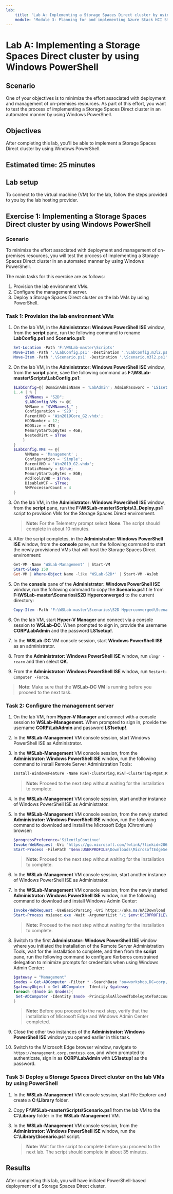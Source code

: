 ```yaml
---
lab:
    title: 'Lab A: Implementing a Storage Spaces Direct cluster by using Windows PowerShell'
    module: 'Module 3: Planning for and implementing Azure Stack HCI Storage'
---
```

# Lab A: Implementing a Storage Spaces Direct cluster by using Windows PowerShell

## Scenario

One of your objectives is to minimize the effort associated with deployment and management of on-premises resources. As part of this effort, you want to test the process of implementing a Storage Spaces Direct cluster in an automated manner by using Windows PowerShell.

## Objectives

After completing this lab, you'll be able to implement a Storage Spaces Direct cluster by using Windows PowerShell.

## Estimated time: 25 minutes

## Lab setup

To connect to the virtual machine (VM) for the lab, follow the steps provided to you by the lab hosting provider.

## Exercise 1: Implementing a Storage Spaces Direct cluster by using Windows PowerShell

### Scenario

To minimize the effort associated with deployment and management of on-premises resources, you will test the process of implementing a Storage Spaces Direct cluster in an automated manner by using Windows PowerShell.

The main tasks for this exercise are as follows:

1. Provision the lab environment VMs.
1. Configure the management server.
1. Deploy a Storage Spaces Direct cluster on the lab VMs by using PowerShell.

### Task 1: Provision the lab environment VMs

1. On the lab VM, in the **Administrator: Windows PowerShell ISE** window, from the **script** pane, run the following command to rename **LabConfig.ps1** and **Scenario.ps1**:

   ```powershell
   Set-Location -Path 'F:\WSLab-master\Scripts'
   Move-Item -Path '.\LabConfig.ps1' -Destination '.\LabConfig.m3l2.ps1' -Force
   Move-Item -Path '.\Scenario.ps1' -Destination '.\Scenario.m3l2.ps1' -Force
   ```

1. On the lab VM, in the **Administrator: Windows PowerShell ISE** window, from the **script** pane, save the following command as **F:\\WSLab-master\\Scripts\\LabConfig.ps1**:

   ```powershell
   $LabConfig=@{ DomainAdminName = 'LabAdmin'; AdminPassword = 'LS1setup!'; Prefix = 'WSLab-'; SecureBoot = $false; SwitchName = 'LabSwitch'; DCEdition = '4'; VMs = @();  InstallSCVMM = 'No'; PullServerDC = $false; Internet = $true ; AdditionalNetworksConfig = @(); EnableGuestServiceInterface = $true; AddToolsVHD = $True ; DisableWCF = $True }
   1..4 | % {
        $VMNames = "S2D";
        $LABConfig.VMs += @{
        VMName = "$VMNames$_" ;
        Configuration = 'S2D' ;
        ParentVHD = 'Win2019Core_G2.vhdx';
        HDDNumber = 12;
        HDDSize = 4TB ;
        MemoryStartupBytes = 4GB;
        NestedVirt = $True
       }
   }
   $LabConfig.VMs += @{
        VMName = 'Management' ;
        Configuration = 'Simple';
        ParentVHD = 'Win2019_G2.vhdx';
        StaticMemory = $true;
        MemoryStartupBytes = 8GB;
        AddToolsVHD = $True;
        DisableWCF = $True;
        VMProcessorCount = 4
   }
   ```

1. On the lab VM, in the **Administrator: Windows PowerShell ISE** window, from the **script** pane, run the **F:\\WSLab-master\\Scripts\\3_Deploy.ps1** script to provision VMs for the Storage Spaces Direct environment.

   > **Note:** For the Telemetry prompt select **None**. The script should complete in about 10 minutes.

1. After the script completes, in the **Administrator: Windows PowerShell ISE** window, from the **console** pane, run the following command to start the newly provisioned VMs that will host the Storage Spaces Direct environment:

   ```powershell
   Get-VM -Name 'WSLab-Management' | Start-VM
   Start-Sleep 150
   Get-VM | Where-Object Name -like 'WSLab-S2D*' | Start-VM -AsJob
   ```

1. On the **console** pane of the **Administrator: Windows PowerShell ISE** window, run the following command to copy the **Scenario.ps1** file from **F:\\WSLab-master\\Scenarios\\S2D Hyperconverged** to the current directory:

   ```powershell
   Copy-Item -Path 'F:\WSLab-master\Scenarios\S2D Hyperconverged\Scenario.ps1' -Destination '.\'
   ```

1. On the lab VM, start **Hyper-V Manager** and connect via a console session to **WSLab-DC**. When prompted to sign in, provide the username **CORP\\LabAdmin** and the password **LS1setup!**.
1. In the **WSLab-DC** VM console session, start **Windows PowerShell ISE** as an administrator.
1. From the **Administrator: Windows PowerShell ISE** window, run `slmgr -rearm` and then select **OK**.
1. From the **Administrator: Windows PowerShell ISE** window, run `Restart-Computer -Force`.

 > **Note**: Make sure that the **WSLab-DC VM** is running before you proceed to the next task.

### Task 2: Configure the management server

1. On the lab VM, from **Hyper-V Manager** and connect with a console session to **WSLab-Management**. When prompted to sign in, provide the username **CORP\\LabAdmin** and password **LS1setup!**.
1. In the **WSLab-Management** VM console session, start Windows PowerShell ISE as Administrator.
1. In the **WSLab-Management** VM console session, from the **Administrator: Windows PowerShell ISE** window, run the following command to install Remote Server Administration Tools:

   ```powershell
   Install-WindowsFeature -Name RSAT-Clustering,RSAT-Clustering-Mgmt,RSAT-Clustering-PowerShell,RSAT-Hyper-V-Tools,RSAT-AD-PowerShell,RSAT-ADDS
   ```

   > **Note:** Proceed to the next step without waiting for the installation to complete.

1. In the **WSLab-Management** VM console session, start another instance of Windows PowerShell ISE as Administrator.
1. In the **WSLab-Management** VM console session, from the newly started **Administrator: Windows PowerShell ISE** window, run the following command to download and install the Microsoft Edge (Chromium) browser:

   ```powershell
   $progressPreference='SilentlyContinue'
   Invoke-WebRequest -Uri "https://go.microsoft.com/fwlink/?linkid=2069324&language=en-us&Consent=1" -UseBasicParsing -OutFile "$env:USERPROFILE\Downloads\MicrosoftEdgeSetup.exe"
   Start-Process -FilePath "$env:USERPROFILE\Downloads\MicrosoftEdgeSetup.exe" -Wait
   ```

   > **Note:** Proceed to the next step without waiting for the installation to complete.

1. In the **WSLab-Management** VM console session, start another instance of Windows PowerShell ISE as Administrator.
1. In the **WSLab-Management** VM console session, from the newly started **Administrator: Windows PowerShell ISE** window, run the following command to download and install Windows Admin Center:

   ```powershell
   Invoke-WebRequest -UseBasicParsing -Uri https://aka.ms/WACDownload -OutFile "$env:USERPROFILE\Downloads\WindowsAdminCenter.msi"
   Start-Process msiexec.exe -Wait -ArgumentList "/i $env:USERPROFILE\Downloads\WindowsAdminCenter.msi /qn /L*v waclog.txt REGISTRY_REDIRECT_PORT_80=1 SME_PORT=443 SSL_CERTIFICATE_OPTION=generate"
   ```

   > **Note:** Proceed to the next step without waiting for the installation to complete.

1. Switch to the first **Administrator: Windows PowerShell ISE** window where you initiated the installation of the Remote Server Administration Tools, wait for the installation to complete, and then from the **script** pane, run the following command to configure Kerberos constrained delegation to minimize prompts for credentials when using Windows Admin Center:

   ```powershell
   $gateway = "Management"
   $nodes = Get-ADComputer -Filter * -SearchBase "ou=workshop,DC=corp,dc=contoso,DC=com"
   $gatewayObject = Get-ADComputer -Identity $gateway
   foreach ($node in $nodes){
    Set-ADComputer -Identity $node -PrincipalsAllowedToDelegateToAccount $gatewayObject
   }
   ```

   > **Note:** Before you proceed to the next step, verify that the installation of Microsoft Edge and Windows Admin Center completed.

1. Close the other two instances of the **Administrator: Windows PowerShell ISE** window you opened earlier in this task.
1. Switch to the Microsoft Edge browser window, navigate to `https://management.corp.contoso.com`, and when prompted to authenticate, sign in as **CORP\\LabAdmin** with **LS1setup!** as the password.

### Task 3: Deploy a Storage Spaces Direct cluster on the lab VMs by using PowerShell

1. In the **WSLab-Management** VM console session, start File Explorer and create a **C:\\Library** folder.
1. Copy **F:\\WSLab-master\\Scripts\\Scenario.ps1** from the lab VM to the **C:\\Library** folder in the **WSLab-Management** VM.
1. In the **WSLab-Management** VM console session, from the **Administrator: Windows PowerShell ISE** window, run the **C:\\Library\\Scenario.ps1** script.

   > **Note:** Wait for the script to complete before you proceed to the next lab. The script should complete in about 35 minutes.
   
## Results

After completing this lab, you will have initiated PowerShell-based deployment of a Storage Spaces Direct cluster.
